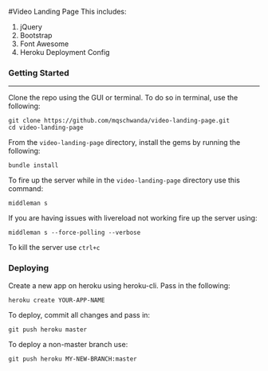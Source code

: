#Video Landing Page
This includes:
1. jQuery
2. Bootstrap
3. Font Awesome
4. Heroku Deployment Config

### Getting Started
------------------------
Clone the repo using the GUI or terminal. To do so in terminal, use the following:
```shell
git clone https://github.com/mqschwanda/video-landing-page.git
cd video-landing-page
```

From the `video-landing-page` directory, install the gems by running the following:
```shell
bundle install
```

To fire up the server while in the `video-landing-page` directory use this command:
```shell
middleman s
```

If you are having issues with livereload not working fire up the server using:
```shell
middleman s --force-polling --verbose
```

To kill the server use `ctrl+c`

### Deploying

Create a new app on heroku using heroku-cli. Pass in the following:
```shell
heroku create YOUR-APP-NAME
```

To deploy, commit all changes and pass in:
```shell
git push heroku master
```

To deploy a non-master branch use:
```shell
git push heroku MY-NEW-BRANCH:master
```
